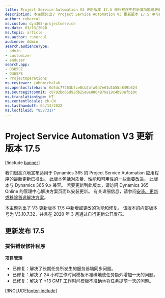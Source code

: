 ```yaml
---
title: Project Service Automation V3 更新版本 17.5 修补程序中的新增功能或更改
description: 本主题列出了 Project Service Automation V3 更新版本 17.5 中可用的功能和修复。
author: ruhercul
ms.custom: dyn365-projectservice
ms.date: 03/13/2020
ms.topic: article
ms.author: ruhercul
audience: Admin
search.audienceType:
- admin
- customizer
- enduser
search.app:
- D365CE
- D365PS
- ProjectOperations
ms.reviewer: johnmichalak
ms.openlocfilehash: 6d4dc77263b7ce8cb2bfa0a7e61d1b55a849b624
ms.sourcegitcommit: c0792bd65d92db25e0e8864879a19c4b93efb10c
ms.translationtype: HT
ms.contentlocale: zh-CN
ms.lasthandoff: 04/14/2022
ms.locfileid: "8577317"
---
```

# <a name="project-service-automation-update-release-175-v3"></a>Project Service Automation V3 更新版本 17.5

[!include [banner](../includes/psa-now-project-operations.md)]

我们很高兴地宣布适用于 Dynamics 365 的 Project Service Automation 应用程序的最新更新已推出。 此版本包括对质量、性能和可用性的一些重要改进。  此版本与 Dynamics 365 9.x 兼容。 若要更新到此版本，请访问 Dynamics 365 Online 的管理中心解决方案页面以安装更新。 有关详细信息，请参阅[安装、更新或移除首选解决方案](/power-platform/admin/install-remove-preferred-solution)。

本主题列出了 V3 更新版本 17.5 中新增或更改的功能和修复。 该版本的内部版本号为 V3.10.7.32，并且在 2020 年 3 月通过自行更新公开发布。


## <a name="update-release-175"></a>更新发布 17.5

### <a name="bug-fixes"></a>提供错误修补程序


**项目管理**

- 已修复：解决了长期任务所发生的服务器端同步问题。
- 已修复：解决了 24 小时工作时间模板不准确地使任务额外增加一天的问题。
- 已修复：解决了 +13 GMT 工作时间模板不准确地将任务提前一天的问题。



[!INCLUDE[footer-include](../includes/footer-banner.md)]
